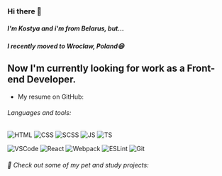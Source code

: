 ### Hi there 👋

##### I'm Kostya and i'm from Belarus, but...
##### I recently moved to Wroclaw, Poland😄

## Now I'm currently looking for work as a Front-end Developer.

* My resume on GitHub: 

###### Languages and tools: 

![HTML](https://camo.githubusercontent.com/8e3d922bd60d3971eae63d9f73fcdf841287c4e2fa08b6b88cd3e1c7c3bc5b5a/68747470733a2f2f696d672e736869656c64732e696f2f62616467652f2d48544d4c352d3039303930393f7374796c653d666f722d7468652d6261646765266c6f676f3d48544d4c35) ![CSS](https://camo.githubusercontent.com/62938cbccb9528494946fda092632ad4563a35d08abd2ef8015fc2e9244f6ea7/68747470733a2f2f696d672e736869656c64732e696f2f62616467652f2d435353332d3039303930393f7374796c653d666f722d7468652d6261646765266c6f676f3d43535333) ![SCSS](https://camo.githubusercontent.com/6b72a1d4ce9691204c327f583de8a02ec78eb7f5f261e23165d4a616a04679e1/68747470733a2f2f696d672e736869656c64732e696f2f62616467652f2d534353532d3039303930393f7374796c653d666f722d7468652d6261646765266c6f676f3d53415353) ![JS](https://camo.githubusercontent.com/f5a4977b3c10ea6a3ef87a3c51e61a1c201a895c99a6c9c74a9d3efe508cd8bb/68747470733a2f2f696d672e736869656c64732e696f2f62616467652f2d4a6176615363726970742d3039303930393f7374796c653d666f722d7468652d6261646765266c6f676f3d4a617661536372697074) ![TS](https://camo.githubusercontent.com/def5d6350e4f795ec1907b661fcfb9812c5ef776704854463af2f775ec49b2f4/68747470733a2f2f696d672e736869656c64732e696f2f62616467652f2d547970655363726970742d3039303930393f7374796c653d666f722d7468652d6261646765266c6f676f3d54797065536372697074)

![VSCode](https://camo.githubusercontent.com/eb8a2ec0f5075b39673bf297a461429c7b931f6abc76a683043974f4dc043032/68747470733a2f2f696d672e736869656c64732e696f2f62616467652f2d5653436f64652d3039303930393f7374796c653d666f722d7468652d6261646765266c6f676f3d76697375616c73747564696f636f6465) ![React](https://camo.githubusercontent.com/dca95ffc2803fbe9dfd8126490e631a2c96a7c55274c7adf8e7b43cb9829478f/68747470733a2f2f696d672e736869656c64732e696f2f62616467652f2d52656163742d3039303930393f7374796c653d666f722d7468652d6261646765266c6f676f3d7265616374) ![Webpack](https://camo.githubusercontent.com/cf0b0054920ce36df6a701e43ba98ed687e5bc10f44435f86101b0302fdaae0d/68747470733a2f2f696d672e736869656c64732e696f2f62616467652f2d5765627061636b2d3039303930393f7374796c653d666f722d7468652d6261646765266c6f676f3d5765627061636b) ![ESLint](https://camo.githubusercontent.com/1dbf116a10cf6e27ba7d5d07c41b9e25116d337dd28a9449d610aeaf02c25331/68747470733a2f2f696d672e736869656c64732e696f2f62616467652f2d45534c696e742d3039303930393f7374796c653d666f722d7468652d6261646765266c6f676f3d45534c696e74) ![Git](https://camo.githubusercontent.com/2cd76aef6b22b72e178ad45bfad5bfbfa2215e9a4911209803615f17bc628107/68747470733a2f2f696d672e736869656c64732e696f2f62616467652f2d4769742d3039303930393f7374796c653d666f722d7468652d6261646765266c6f676f3d476974)


###### 🔭 Check out some of my pet and study projects:

<!--
**dizollate/dizollate** is a ✨ _special_ ✨ repository because its `README.md` (this file) appears on your GitHub profile.

Here are some ideas to get you started:

- 🔭 I’m currently working on ...
- 🌱 I’m currently learning ...
- 👯 I’m looking to collaborate on ...
- 🤔 I’m looking for help with ...
- 💬 Ask me about ...
- 📫 How to reach me: ...
- 😄 Pronouns: ...
- ⚡ Fun fact: ...
-->
